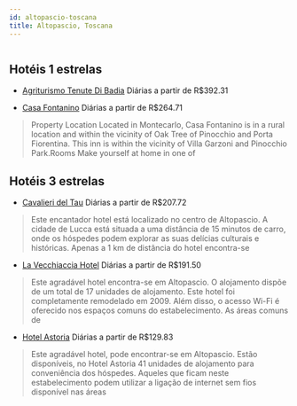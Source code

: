 ```yaml
---
id: altopascio-toscana
title: Altopascio, Toscana
---
```


<center><img src="http://photos.hotelbeds.com/giata/17/174629/174629a_hb_k_004.jpg" alt="" /></center>


## Hotéis 1 estrelas

-    [Agriturismo Tenute Di Badia](https://www.hurb.com/hoteis/altopascio/agriturismo-tenute-di-badia-JNP-JP02531M?cmp=18055) Diárias a partir de R$392.31
   > 
-    [Casa Fontanino](https://www.hurb.com/hoteis/altopascio/casa-fontanino-JNP-JP109346?cmp=18055) Diárias a partir de R$264.71
   > Property Location Located in Montecarlo, Casa Fontanino is in a rural location and within the vicinity of Oak Tree of Pinocchio and Porta Fiorentina. This inn is within the vicinity of Villa Garzoni and Pinocchio Park.Rooms Make yourself at home in one of

## Hotéis 3 estrelas

-    [Cavalieri del Tau](https://www.hurb.com/hoteis/altopascio/cavalieri-del-tau-JNP-JP130392?cmp=18055) Diárias a partir de R$207.72
   > Este encantador hotel está localizado no centro de Altopascio. A cidade de Lucca está situada a uma distância de 15 minutos de carro, onde os hóspedes podem explorar as suas delícias culturais e históricas. Apenas a 1 km de distância do hotel encontra-se 
-    [La Vecchiaccia Hotel](https://www.hurb.com/hoteis/altopascio/la-vecchiaccia-hotel-JNP-JP751268?cmp=18055) Diárias a partir de R$191.50
   > Este agradável hotel encontra-se em Altopascio. O alojamento dispõe de um total de 17 unidades de alojamento. Este hotel foi completamente remodelado em 2009. Além disso, o acesso Wi-Fi é oferecido nos espaços comuns do estabelecimento. As áreas comuns de
-    [Hotel Astoria](https://www.hurb.com/hoteis/altopascio/hotel-astoria-JNP-JP855227?cmp=18055) Diárias a partir de R$129.83
   > Este agradável hotel, pode encontrar-se em Altopascio. Estão disponíveis, no Hotel Astoria 41 unidades de alojamento para conveniência dos hóspedes. Aqueles que ficam neste estabelecimento podem utilizar a ligação de internet sem fios disponível nas áreas

